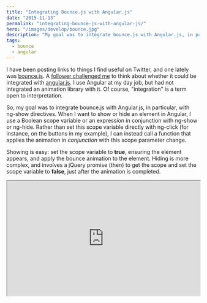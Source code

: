 ```yaml
---
title: "Integrating Bounce.js with Angular.js"
date: "2015-11-13"
permalink: "integrating-bounce-js-with-angular-js/"
hero: "/images/develop/bounce.jpg"
description: "My goal was to integrate bounce.js with Angular.js, in particular, with ng-show directives. Of course, 'integration' is a term open to interpretation."
tags:
  - bounce
  - angular
---
```


I have been posting links to things I find useful on Twitter, and one lately was [bounce.js](https://github.com/tictail/bounce.js). A [follower challenged me](https://twitter.com/runxc1/status/664571808578867200) to think about whether it could be integrated with [angular.js](https://angularjs.org/). I use Angular at my day job, but had not integrated an animation library with it. Of course, "integration" is a term open to interpretation.

So, my goal was to integrate bounce.js with Angular.js, in particular, with ng-show directives. When I want to show or hide an element in Angular, I use a Boolean scope variable or an expression in conjunction with ng-show or ng-hide. Rather than set this scope variable directly with ng-click (for instance, on the buttons in my example), I can instead call a function that applies the animation in _conjunction_ with this scope parameter change.

Showing is easy: set the scope variable to **true**, ensuring the element appears, and apply the bounce animation to the element. Hiding is more complex, and involves a jQuery promise (then) to get the scope and set the scope variable to **false**, just after the animation is completed.

<iframe height="300" width="100%" src="https://codepen.io/scottpdawson/embed/bVOVBO?height=600&amp;theme-id=light&amp;default-tab=result" allowfullscreen="true"></iframe>
